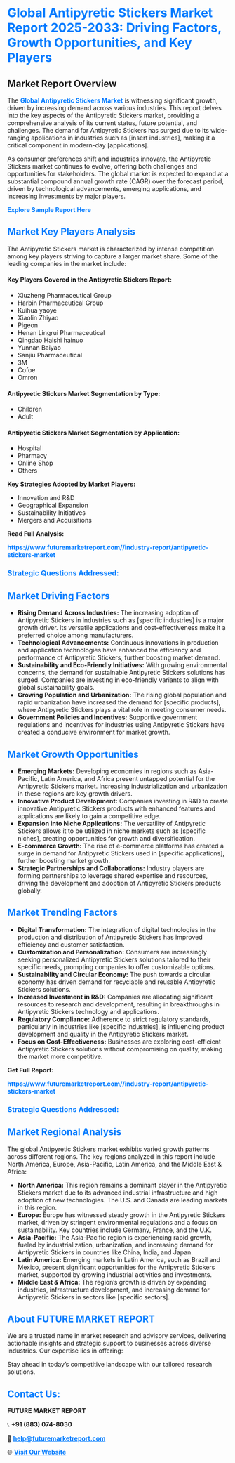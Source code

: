 <h1 style="color: #007BFF;">Global Antipyretic Stickers Market Report 2025-2033: Driving Factors, Growth Opportunities, and Key Players</h1>

<section id="overview">
<h2>Market Report Overview</h2>
<p>The <a href="https://www.futuremarketreport.com//industry-report/antipyretic-stickers-market" style="color: #007BFF; text-decoration: none;"><strong>Global Antipyretic Stickers Market</strong></a> is witnessing significant growth, driven by increasing demand across various industries. This report delves into the key aspects of the Antipyretic Stickers market, providing a comprehensive analysis of its current status, future potential, and challenges. The demand for Antipyretic Stickers has surged due to its wide-ranging applications in industries such as [insert industries], making it a critical component in modern-day [applications].</p>
<p>As consumer preferences shift and industries innovate, the Antipyretic Stickers market continues to evolve, offering both challenges and opportunities for stakeholders. The global market is expected to expand at a substantial compound annual growth rate (CAGR) over the forecast period, driven by technological advancements, emerging applications, and increasing investments by major players.</p>
</section>

<section id="overview">
<p><a href="https://www.futuremarketreport.com//request-sample/reportId=79775" style="color: #007BFF; text-decoration: none;"><strong>Explore Sample Report Here</strong></a></p>
</section>

<section id="key-players">
<h2 style="color: #007BFF;">Market Key Players Analysis</h2>
<p>The Antipyretic Stickers market is characterized by intense competition among key players striving to capture a larger market share. Some of the leading companies in the market include:</p>
<h4>Key Players Covered in the Antipyretic Stickers Report:</h4>
<ul><li>Xiuzheng Pharmaceutical Group</li><li>Harbin Pharmaceutical Group</li><li>Kuihua yaoye</li><li>Xiaolin Zhiyao</li><li>Pigeon</li><li>Henan Lingrui Pharmaceutical</li><li>Qingdao Haishi hainuo</li><li>Yunnan Baiyao</li><li>Sanjiu Pharmaceutical</li><li>3M</li><li>Cofoe</li><li>Omron</li></ul>
<h4>Antipyretic Stickers Market Segmentation by Type:</h4>
<ul><li>Children</li><li>Adult</li></ul>

<h4>Antipyretic Stickers Market Segmentation by Application:</h4>
<ul><li>Hospital</li><li>Pharmacy</li><li>Online Shop</li><li>Others</li></ul>
<p><strong>Key Strategies Adopted by Market Players:</strong></p>
<ul>
<li>Innovation and R&D</li>
<li>Geographical Expansion</li>
<li>Sustainability Initiatives</li>
<li>Mergers and Acquisitions</li>
</ul>
</section>

<section>
<p><strong>Read Full Analysis: </strong></p><a href="https://www.futuremarketreport.com//industry-report/antipyretic-stickers-market" style="color: #007BFF; text-decoration: none;"><strong>https://www.futuremarketreport.com//industry-report/antipyretic-stickers-market</strong></a>
<h3 style="color: #007BFF;">Strategic Questions Addressed:</h3>
</section>

<section id="driving-factors">
<h2 style="color: #007BFF;">Market Driving Factors</h2>
<ul>
<li><strong>Rising Demand Across Industries:</strong> The increasing adoption of Antipyretic Stickers in industries such as [specific industries] is a major growth driver. Its versatile applications and cost-effectiveness make it a preferred choice among manufacturers.</li>
<li><strong>Technological Advancements:</strong> Continuous innovations in production and application technologies have enhanced the efficiency and performance of Antipyretic Stickers, further boosting market demand.</li>
<li><strong>Sustainability and Eco-Friendly Initiatives:</strong> With growing environmental concerns, the demand for sustainable Antipyretic Stickers solutions has surged. Companies are investing in eco-friendly variants to align with global sustainability goals.</li>
<li><strong>Growing Population and Urbanization:</strong> The rising global population and rapid urbanization have increased the demand for [specific products], where Antipyretic Stickers plays a vital role in meeting consumer needs.</li>
<li><strong>Government Policies and Incentives:</strong> Supportive government regulations and incentives for industries using Antipyretic Stickers have created a conducive environment for market growth.</li>
</ul>
</section>

<section id="growth-opportunities">
<h2 style="color: #007BFF;">Market Growth Opportunities</h2>
<ul>
<li><strong>Emerging Markets:</strong> Developing economies in regions such as Asia-Pacific, Latin America, and Africa present untapped potential for the Antipyretic Stickers market. Increasing industrialization and urbanization in these regions are key growth drivers.</li>
<li><strong>Innovative Product Development:</strong> Companies investing in R&D to create innovative Antipyretic Stickers products with enhanced features and applications are likely to gain a competitive edge.</li>
<li><strong>Expansion into Niche Applications:</strong> The versatility of Antipyretic Stickers allows it to be utilized in niche markets such as [specific niches], creating opportunities for growth and diversification.</li>
<li><strong>E-commerce Growth:</strong> The rise of e-commerce platforms has created a surge in demand for Antipyretic Stickers used in [specific applications], further boosting market growth.</li>
<li><strong>Strategic Partnerships and Collaborations:</strong> Industry players are forming partnerships to leverage shared expertise and resources, driving the development and adoption of Antipyretic Stickers products globally.</li>
</ul>
</section>

<section id="trending-factors">
<h2 style="color: #007BFF;">Market Trending Factors</h2>
<ul>
<li><strong>Digital Transformation:</strong> The integration of digital technologies in the production and distribution of Antipyretic Stickers has improved efficiency and customer satisfaction.</li>
<li><strong>Customization and Personalization:</strong> Consumers are increasingly seeking personalized Antipyretic Stickers solutions tailored to their specific needs, prompting companies to offer customizable options.</li>
<li><strong>Sustainability and Circular Economy:</strong> The push towards a circular economy has driven demand for recyclable and reusable Antipyretic Stickers solutions.</li>
<li><strong>Increased Investment in R&D:</strong> Companies are allocating significant resources to research and development, resulting in breakthroughs in Antipyretic Stickers technology and applications.</li>
<li><strong>Regulatory Compliance:</strong> Adherence to strict regulatory standards, particularly in industries like [specific industries], is influencing product development and quality in the Antipyretic Stickers market.</li>
<li><strong>Focus on Cost-Effectiveness:</strong> Businesses are exploring cost-efficient Antipyretic Stickers solutions without compromising on quality, making the market more competitive.</li>
</ul>
</section>

<section>
<p><strong>Get Full Report: </strong></p><a href="https://www.futuremarketreport.com//industry-report/antipyretic-stickers-market" style="color: #007BFF; text-decoration: none;"><strong>https://www.futuremarketreport.com//industry-report/antipyretic-stickers-market</strong></a>
<h3 style="color: #007BFF;">Strategic Questions Addressed:</h3>
</section>


<section id="regional-analysis">
<h2 style="color: #007BFF;">Market Regional Analysis</h2>
<p>The global Antipyretic Stickers market exhibits varied growth patterns across different regions. The key regions analyzed in this report include North America, Europe, Asia-Pacific, Latin America, and the Middle East & Africa:</p>
<ul>
<li><strong>North America:</strong> This region remains a dominant player in the Antipyretic Stickers market due to its advanced industrial infrastructure and high adoption of new technologies. The U.S. and Canada are leading markets in this region.</li>
<li><strong>Europe:</strong> Europe has witnessed steady growth in the Antipyretic Stickers market, driven by stringent environmental regulations and a focus on sustainability. Key countries include Germany, France, and the U.K.</li>
<li><strong>Asia-Pacific:</strong> The Asia-Pacific region is experiencing rapid growth, fueled by industrialization, urbanization, and increasing demand for Antipyretic Stickers in countries like China, India, and Japan.</li>
<li><strong>Latin America:</strong> Emerging markets in Latin America, such as Brazil and Mexico, present significant opportunities for the Antipyretic Stickers market, supported by growing industrial activities and investments.</li>
<li><strong>Middle East & Africa:</strong> The region’s growth is driven by expanding industries, infrastructure development, and increasing demand for Antipyretic Stickers in sectors like [specific sectors].</li>
</ul>
</section>

<footer>
<h2 style="color: #007BFF;">About FUTURE MARKET REPORT</h2>
<p>We are a trusted name in market research and advisory services, delivering actionable insights and strategic support to businesses across diverse industries. Our expertise lies in offering:</p>

<p>Stay ahead in today’s competitive landscape with our tailored research solutions.</p>

<h2 style="color: #007BFF;">Contact Us:</h2>
<p><strong>FUTURE MARKET REPORT</strong></p>
<p>📞 <strong>+91 (883) 074-8030</strong></p>
<p>📧 <strong><a href="mailto:help@futuremarketreport.com" style="color: #007BFF;">help@futuremarketreport.com</a></strong></p>
<p>🌐 <strong><a href="https://www.futuremarketreport.com/" style="color: #007BFF;">Visit Our Website</a></strong></p>
</footer>